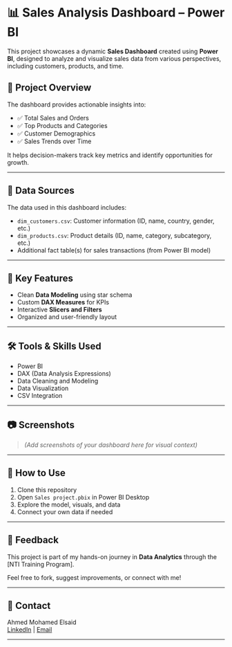 # 📊 Sales Analysis Dashboard – Power BI

This project showcases a dynamic **Sales Dashboard** created using **Power BI**, designed to analyze and visualize sales data from various perspectives, including customers, products, and time.

## 🚀 Project Overview

The dashboard provides actionable insights into:

- ✅ Total Sales and Orders
- ✅ Top Products and Categories
- ✅ Customer Demographics
- ✅ Sales Trends over Time

It helps decision-makers track key metrics and identify opportunities for growth.

---

## 📁 Data Sources

The data used in this dashboard includes:

- `dim_customers.csv`: Customer information (ID, name, country, gender, etc.)
- `dim_products.csv`: Product details (ID, name, category, subcategory, etc.)
- Additional fact table(s) for sales transactions (from Power BI model)

---

## 🧠 Key Features

- Clean **Data Modeling** using star schema
- Custom **DAX Measures** for KPIs
- Interactive **Slicers and Filters**
- Organized and user-friendly layout

---

## 🛠️ Tools & Skills Used

- Power BI  
- DAX (Data Analysis Expressions)  
- Data Cleaning and Modeling  
- Data Visualization  
- CSV Integration

---

## 📷 Screenshots

> *(Add screenshots of your dashboard here for visual context)*

---

## 📌 How to Use

1. Clone this repository
2. Open `Sales project.pbix` in Power BI Desktop
3. Explore the model, visuals, and data
4. Connect your own data if needed

---

## 💬 Feedback

This project is part of my hands-on journey in **Data Analytics** through the [NTI Training Program].

Feel free to fork, suggest improvements, or connect with me!

---

## 📎 Contact

Ahmed Mohamed Elsaid  
[LinkedIn]([https://www.linkedin.com](https://www.linkedin.com/in/ahmed-mohamed-el-saeed-0a764827b/)) | [Email](ahmedmohamedelsaeed17@gmail.com)

---

